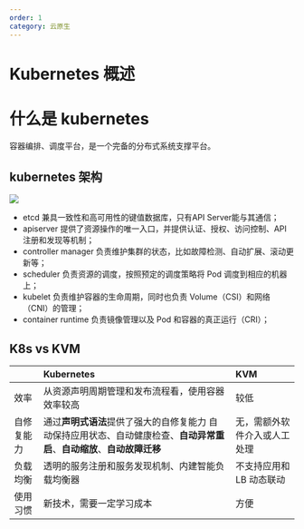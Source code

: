 ```yaml
---
order: 1
category: 云原生
---
```


# Kubernetes 概述

# 什么是 kubernetes 

容器编排、调度平台，是一个完备的分布式系统支撑平台。

## kubernetes 架构

 ![](https://clay-blog.oss-cn-shanghai.aliyuncs.com/img/k8s-archeitecture.png)

- etcd 兼具一致性和高可用性的键值数据库，只有API Server能与其通信；
- apiserver 提供了资源操作的唯一入口，并提供认证、授权、访问控制、API 注册和发现等机制；
- controller manager 负责维护集群的状态，比如故障检测、自动扩展、滚动更新等；
- scheduler 负责资源的调度，按照预定的调度策略将 Pod 调度到相应的机器上；
- kubelet 负责维护容器的生命周期，同时也负责 Volume（CSI）和网络（CNI）的管理；
- container runtime 负责镜像管理以及 Pod 和容器的真正运行（CRI）；

## K8s vs KVM

|            | Kubernetes                                                   | KVM                          |
| :--------- | :----------------------------------------------------------- | :--------------------------- |
| 效率       | 从资源声明周期管理和发布流程看，使用容器效率较高             | 较低                         |
| 自修复能力 | 通过**声明式语法**提供了强大的自修复能力 自动保持应用状态、自动健康检查、**自动异常重启**、**自动缩放**、**自动故障迁移** | 无，需额外软件介入或人工处理 |
| 负载均衡   | 透明的服务注册和服务发现机制、内建智能负载均衡器             | 不支持应用和LB 动态联动      |
| 使用习惯   | 新技术，需要一定学习成本                                     | 方便                         |

